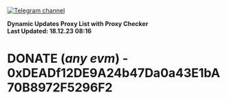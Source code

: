 [![Telegram channel](https://img.shields.io/endpoint?url=https://runkit.io/damiankrawczyk/telegram-badge/branches/master?url=https://t.me/n4z4v0d)](https://t.me/n4z4v0d) 

**Dynamic Updates Proxy List with Proxy Checker**  
**Last Updated: 18.12.23 08:16**

# DONATE (_any evm_) - 0xDEADf12DE9A24b47Da0a43E1bA70B8972F5296F2
